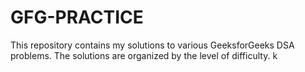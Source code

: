 # GFG-PRACTICE
This repository contains my solutions to various GeeksforGeeks DSA problems. The solutions are organized by the level of difficulty.
k
